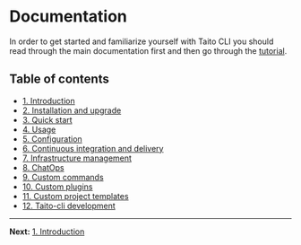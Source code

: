 # Documentation

In order to get started and familiarize yourself with Taito CLI you should read through the main documentation first and then go through the [tutorial](/tutorial).

## Table of contents

- [1. Introduction](/docs/01-introduction)
- [2. Installation and upgrade](/docs/02-installation)
- [3. Quick start](/docs/03-quick-start)
- [4. Usage](/docs/04-usage)
- [5. Configuration](/docs/05-configuration)
- [6. Continuous integration and delivery](/docs/06-continuous-integration-and-delivery)
- [7. Infrastructure management](/docs/07-infrastructure-management)
- [8. ChatOps](/docs/08-chatops)
- [9. Custom commands](/docs/09-custom-commands)
- [10. Custom plugins](/docs/10-custom-plugins)
- [11. Custom project templates](/docs/11-custom-project-templates)
- [12. Taito-cli development](/docs/12-taito-cli-development)

---

**Next:** [1. Introduction](/docs/01-introduction)

